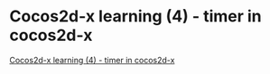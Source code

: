 # Cocos2d-x learning (4) - timer in cocos2d-x
[Cocos2d-x learning (4) - timer in cocos2d-x](https://aiwithcloud.com/2022/09/15/cocos2d_x_learning_4___timer_in_cocos2d_x/)